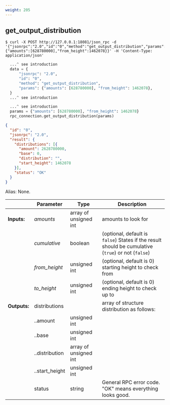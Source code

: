 ```yaml
---
weight: 205
---
```


## **get_output_distribution**

```shell
$ curl -X POST http://127.0.0.1:18081/json_rpc -d '{"jsonrpc":"2.0","id":"0","method":"get_output_distribution","params":{"amounts":[628780000],"from_height":1462078}}' -H 'Content-Type: application/json'
```
```python
  ...^ see introduction
  data = {
      "jsonrpc": "2.0",
      "id": "0",
      "method": "get_output_distribution",
      "params": {"amounts": [628780000], "from_height": 1462078},
  }
  ...^ see introduction
```
```py
  ...^ see introduction
  params = {"amounts": [628780000], "from_height": 1462078}
  rpc_connection.get_output_distribution(params)
```
```json
{
  "id": "0",
  "jsonrpc": "2.0",
  "result": {
    "distributions": [{
      "amount": 2628780000,
      "base": 0,
      "distribution": "",
      "start_height": 1462078
    }],
    "status": "OK"
  }
}
```
Alias: None.  

|             | Parameter      | Type                  | Description
| ---         | ---            | ---                   | ---
|**Inputs:**  | *amounts*      | array of unsigned int | amounts to look for
|             | *cumulative*   | boolean               | (optional, default is `false`) States if the result should be cumulative (`true`) or not (`false`)
|             | *from_height*  | unsigned int          | (optional, default is 0) starting height to check from
|             | *to_height*    | unsigned int          | (optional, default is 0) ending height to check up to
|**Outputs:** | distributions  |                       | array of structure distribution as follows:
|             | ..amount       | unsigned int          |
|             | ..base         | unsigned int          |
|             | ..distribution | array of unsigned int |
|             | ..start_height | unsigned int          |
|             | status         | string                | General RPC error code. "OK" means everything looks good.
